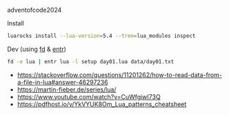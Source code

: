 adventofcode2024

Install

```sh
luarocks install --lua-version=5.4 --tree=lua_modules inspect
```

Dev (using [fd](https://github.com/sharkdp/fd) & [entr](https://github.com/eradman/entr))

```sh
fd -e lua | entr lua -l setup day01.lua data/day01.txt
```

- https://stackoverflow.com/questions/11201262/how-to-read-data-from-a-file-in-lua#answer-46297236
- https://martin-fieber.de/series/lua/
- https://www.youtube.com/watch?v=CuWfgiwI73Q
- https://pdfhost.io/v/YkVYUK8Om_Lua_patterns_cheatsheet
